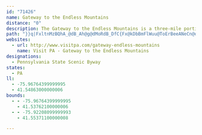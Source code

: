 ```yaml
---
id: "71426"
name: Gateway to the Endless Mountains
distance: "0"
description: The Gateway to the Endless Mountains is a three-mile portion of Route 6 that offers a picturesque view of the Susquehanna Riverand the Endless Mountains.
path: "}}q|FxltnMzBQhA_@dB_Ah@g@dMoRdB_DfC{Fx@kDbBmFlWuu@ToErBeeANeCn@oET}CB{BEmBIEyEoMgA{FgEiY[mAc@k@{@m@iBk@{BJoBQ}Cq@kBcAgBq@mCs@sB_@sHk@wHAyCRmCr@}CrBcDl@qCjAiAGk@c@SYuAmHIy@DaCr@sDE_A"
websites:
  - url: http://www.visitpa.com/gateway-endless-mountains
    name: Visit PA - Gateway to the Endless Mountains
designations:
  - Pennsylvania State Scenic Byway
states:
  - PA
ll:
  - -75.96764399999995
  - 41.54863000000006
bounds:
  - - -75.96764399999995
    - 41.53762100000006
  - - -75.92208099999993
    - 41.55371100000008

---
```


